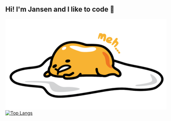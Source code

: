 ## Hi! I'm Jansen and I like to code 🥑
![wallpaper](https://github.com/jansen44/jansen44/raw/master/wallpaper.png)
[![Top Langs](https://github-readme-stats.vercel.app/api/top-langs/?username=jansen44&show_icons=true&theme=radical)](https://github.com/anuraghazra/github-readme-stats)
